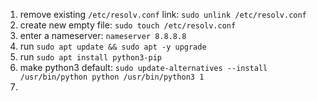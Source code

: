 1. remove existing `/etc/resolv.conf` link: `sudo unlink /etc/resolv.conf`
2. create new empty file: `sudo touch /etc/resolv.conf`
3. enter a nameserver: `nameserver 8.8.8.8`
4. run `sudo apt update && sudo apt -y upgrade`
5. run `sudo apt install python3-pip`
6. make python3 default: `sudo update-alternatives --install /usr/bin/python python /usr/bin/python3 1`
7. 
